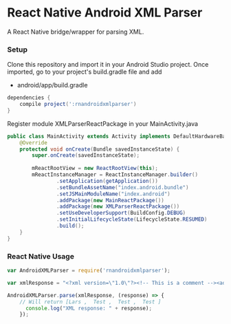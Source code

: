 # React Native Android XML Parser

A React Native bridge/wrapper for parsing XML.

### Setup
Clone this repository and import it in your Android Studio project. Once imported, go to your project's build.gradle file and add 

- android/app/build.gradle
```gradle
dependencies {
    compile project(':rnandroidxmlparser')
}
```
Register module XMLParserReactPackage in your MainActivity.java
```java
public class MainActivity extends Activity implements DefaultHardwareBackBtnHandler {
    @Override
    protected void onCreate(Bundle savedInstanceState) {
        super.onCreate(savedInstanceState);
        
        mReactRootView = new ReactRootView(this);
        mReactInstanceManager = ReactInstanceManager.builder()
                .setApplication(getApplication())
                .setBundleAssetName("index.android.bundle")
                .setJSMainModuleName("index.android")
                .addPackage(new MainReactPackage())
                .addPackage(new XMLParserReactPackage())
                .setUseDeveloperSupport(BuildConfig.DEBUG)
                .setInitialLifecycleState(LifecycleState.RESUMED)
                .build();
    }
}
```

### React Native Usage
```javascript
var AndroidXMLParser = require('rnandroidxmlparser');

var xmlResponse = "<?xml version=\"1.0\"?><!-- This is a comment --><address><name>Lars </name><street> Test </street><telephone number= \"0123\"/></address>";

AndroidXMLParser.parse(xmlResponse, (response) => {
    // Will return [Lars ,  Test ,  Test ,  Test ]
      console.log("XML response: " + response);
    });
```
